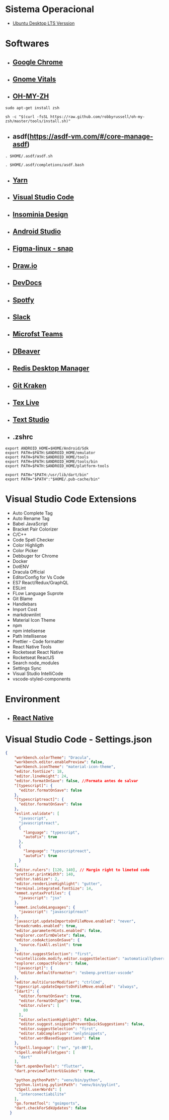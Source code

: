 # Sistema Operacional

- [Ubuntu Desktop LTS Verssion](https://ubuntu.com/download/desktop)

# Softwares

- ## [Google Chrome](https://www.google.pt/intl/pt-PT/chrome/?brand=CHBD&gclid=CjwKCAjwmrn5BRB2EiwAZgL9ouuCrvB9uc8UqESZQ9TouoMSfvgUUcZCEvs8G9ysJynbshGDIaarhRoCQWoQAvD_BwE&gclsrc=aw.ds)

- ## [Gnome Vitals](https://extensions.gnome.org/extension/1460/vitals/)

- ## [OH-MY-ZH](https://ohmyz.sh/)

```
sudo apt-get install zsh

sh -c "$(curl -fsSL https://raw.github.com/robbyrussell/oh-my-zsh/master/tools/install.sh)"
```

- ## asdf(https://asdf-vm.com/#/core-manage-asdf)

```
. $HOME/.asdf/asdf.sh

. $HOME/.asdf/completions/asdf.bash
```

- ## [Yarn](https://yarnpkg.com/en/docs/install)

- ## [Visual Studio Code](https://code.visualstudio.com/docs/setup/linux)

- ## [Insominia Design](https://support.insomnia.rest/article/23-installation#ubuntu)

- ## [Android Studio](https://developer.android.com/studio)

- ## [Figma-linux - snap](https://snapcraft.io/figma-linux)

- ## [Draw.io](https://snapcraft.io/drawio)

- ## [DevDocs](https://github.com/freeCodeCamp/devdocs)

- ## [Spotfy](https://www.spotify.com/br/)

- ## [Slack](https://slack.com/intl/pt-br/)

- ## [Microfst Teams](https://snapcraft.io/teams-for-linux)

- ## [DBeaver](https://dbeaver.io/)

- ## [Redis Desktop Manager](https://snapcraft.io/redis-desktop-manager)

- ## [Git Kraken](https://snapcraft.io/gitkraken)

- ## [Tex Live](https://linuxconfig.org/how-to-install-latex-on-ubuntu-18-04-bionic-beaver-linux)

- ## [Text Studio]()

- ## .zshrc

```
export ANDROID_HOME=$HOME/Android/Sdk
export PATH=$PATH:$ANDROID_HOME/emulator
export PATH=$PATH:$ANDROID_HOME/tools
export PATH=$PATH:$ANDROID_HOME/tools/bin
export PATH=$PATH:$ANDROID_HOME/platform-tools

export PATH="$PATH:/usr/lib/dart/bin"
export PATH="$PATH":"$HOME/.pub-cache/bin"
```

# Visual Studio Code Extensions

- Auto Complete Tag
- Auto Rename Tag
- Babel JavaScript
- Bracket Pair Colorizer
- C/C++
- Code Spell Checker
- Color Highligth
- Color Picker
- Debbuger for Chrome
- Docker
- DotENV
- Dracula Official
- EditorConfig for Vs Code
- ES7 React/Redux/GraphQL
- ESLint
- FLow Language Suprote
- Git Blame
- Handlebars
- Import Cost
- markdownlint
- Material Icon Theme
- npm
- npm intelisense
- Path Intellisense
- Prettier - Code formatter
- React Native Tools
- Rocketseat React Native
- Rocketseat ReactJS
- Search node_modules
- Settings Sync
- Visual Studio IntelliCode
- vscode-styled-components

# Environment

- ## [React Native](https://react-native.rocketseat.dev/)

# Visual Studio Code - Settings.json

```json
{
    "workbench.colorTheme": "Dracula",
    "workbench.editor.enablePreview": false,
    "workbench.iconTheme": "material-icon-theme",
    "editor.fontSize": 18,
    "editor.lineHeight": 24,
    "editor.formatOnSave": false, //Formata antes de salvar
    "[typescript]": {
      "editor.formatOnSave": false
    },
    "[typescriptreact]": {
      "editor.formatOnSave": false
    },
    "eslint.validate": [
      "javascript",
      "javascriptreact",
      {
        "language": "typescript",
        "autoFix": true
      },
      {
        "language": "typescriptreact",
        "autoFix": true
      }
    ],
    "editor.rulers": [120, 140], // Margin right to limeted code
    "prettier.printWidth": 140,
    "editor.tabSize": 2,
    "editor.renderLineHighlight": "gutter",
    "terminal.integrated.fontSize": 14,
    "emmet.syntaxProfiles": {
      "javascript": "jsx"
    },
    "emmet.includeLanguages": {
      "javascript": "javascriptreact"
    },
    "javascript.updateImportsOnFileMove.enabled": "never",
    "breadcrumbs.enabled": true,
    "editor.parameterHints.enabled": false,
    "explorer.confirmDelete": false,
    "editor.codeActionsOnSave": {
      "source.fixAll.eslint": true
    },
    "editor.suggestSelection": "first",
    "vsintellicode.modify.editor.suggestSelection": "automaticallyOverrodeDefaultValue",
    "explorer.compactFolders": false,
    "[javascript]": {
      "editor.defaultFormatter": "esbenp.prettier-vscode"
    },
    "editor.multiCursorModifier": "ctrlCmd",
    "typescript.updateImportsOnFileMove.enabled": "always",
    "[dart]": {
      "editor.formatOnSave": true,
      "editor.formatOnType": true,
      "editor.rulers": [
        80
      ],
      "editor.selectionHighlight": false,
      "editor.suggest.snippetsPreventQuickSuggestions": false,
      "editor.suggestSelection": "first",
      "editor.tabCompletion": "onlySnippets",
      "editor.wordBasedSuggestions": false
    },
    "cSpell.language": ["en", "pt-BR"],
    "cSpell.enableFiletypes": [
      "dart"
    ],
    "dart.openDevTools": "flutter",
    "dart.previewFlutterUiGuides": true,

    "python.pythonPath": "venv/bin/python",
    "python.linting.pylintPath": "venv/bin/pylint",
    "cSpell.userWords": [
      "interconectiabilite"
    ],
    "go.formatTool": "goimports",
    "dart.checkForSdkUpdates": false
  }
```
